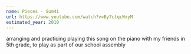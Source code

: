 ```yaml
---
name: Pieces - Sum41
url: https://www.youtube.com/watch?v=By7ctqcWxyM
estimated_year: 2010
---
```


arranging and practicing playing this song on the piano with my friends in 5th grade, to play as part of our school assembly
